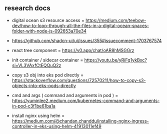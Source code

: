 ## research docs

- digital ocean s3 resource access = https://medium.com/teebow-dev/how-to-loop-through-all-the-files-in-a-digital-ocean-spaces-folder-with-node-js-092653a70e34

- https://github.com/shadcn-ui/ui/issues/355#issuecomment-1703767574

- react tree component = https://v0.app/chat/oAR8hMSGGrz

- init container / sidecar container = https://youtu.be/yRiFq1ykBxc?si=VL3VAxfCtEQQuQ2z

- copy s3 obj into eks pod directly = https://stackoverflow.com/questions/72570211/how-to-copy-s3-objects-into-eks-pods-directly

- cmd and args ( command and arguments in pod ) = https://yuminlee2.medium.com/kubernetes-command-and-arguments-in-pod-c3f1be61ba1a

- install nginx using helm = https://medium.com/@chandan.chanddu/installing-nginx-ingress-controller-in-eks-using-helm-41913011ef49